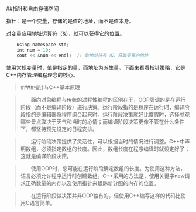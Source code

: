 ##指针和自由存储空间

指针：是一个变量，存储的是值的地址，而不是值本身。

对变量应用地址运算符（&），就可以获得它的位置。

```javascript
    using namespace std;
    int num = 10;
    cout << &num << endl;  // 取地址符号（&）获取变量的地址
```

使用常规变量时，值是指定的量，而地址为派生量。下面来看看指针策略，它是C++内存管理编程理念的核心。


>####指针与C++基本原理

>&emsp;&emsp;面向对象编程与传统的过程性编程的区别在于，OOP强调的是在运行阶段（而不是编译阶段）进行决策。运行阶段指的是程序在运行时，编译阶段指的是编辑器将程序组合起来时。运行阶段决策就好比度假时，选择参观哪些景点取决于天气和当时的心情；而编译阶段决策更像不管在什么条件下，都坚持预先设定的日程安排。

>&emsp;&emsp;运行阶段决策提供了灵活性，可以根据当时的情况进行调整。C++中声明数组，必须指定数组的长度。因此，数组长度在程序编译时就设定好了；这就是编译阶段决策。

>&emsp;&emsp;使用OOP时，您可能在运行阶段确定数组的长度。为使用这种方法，语言必须允许程序运行时创建数组。C++采用的方法是，使用关键字new请求正确数量的内存以及使用指针来跟踪新分配的内存的位置。

>&emsp;&emsp;在运行阶段做决策并非OOP独有的，但使用C++编写这样的代码比使用C语言简单。